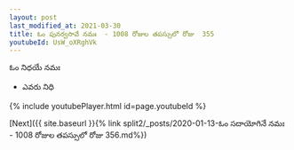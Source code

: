 ```yaml
---
layout: post
last_modified_at: 2021-03-30
title: ఓం పునర్వసావే నమః  - 1008 రోజుల తపస్సులో రోజు  355
youtubeId: UsW_oXRghVk
---
```

 
 
 ఓం నిధయే నమః  
 
 -  ఎవరు నిధి 
 
  
 
  
 
 
 
 
 
 


{% include youtubePlayer.html id=page.youtubeId %}
 
[Next]({{ site.baseurl }}{% link  split2/_posts/2020-01-13-ఓం సదాయోగినే నమః  - 1008 రోజుల తపస్సులో రోజు  356.md%})
 
